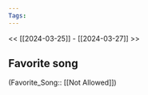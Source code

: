 ```yaml
---
Tags: 
---
```

 << [[2024-03-25]] - [[2024-03-27]] >> 
## Favorite song
(Favorite_Song:: [[Not Allowed]])
